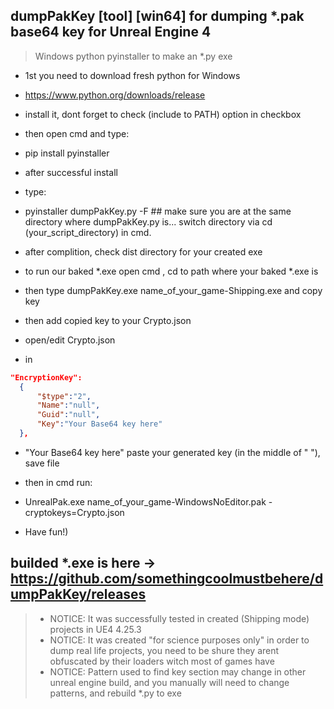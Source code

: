 ## dumpPakKey [tool] [win64] for dumping *.pak base64 key for Unreal Engine 4

> Windows python pyinstaller to make an *.py exe 

- 1st you need to download fresh python for Windows

- https://www.python.org/downloads/release

- install it, dont forget to check (include to PATH) option in checkbox
- then open cmd and type:
- pip install pyinstaller
- after successful install

- type:
- pyinstaller dumpPakKey.py -F ## make sure you are at the same directory where dumpPakKey.py is... switch directory via cd (your_script_directory) in cmd.
- after complition, check dist directory for your created exe

- to run our baked *.exe open cmd , cd to path where your baked *.exe is
- then type dumpPakKey.exe name_of_your_game-Shipping.exe and copy key
- then add copied key to your Crypto.json
- open/edit Crypto.json
- in
```json
"EncryptionKey":
  {
      "$type":"2",
      "Name":"null",
      "Guid":"null",
      "Key":"Your Base64 key here"
  },
```
- "Your Base64 key here" paste your generated key (in the middle of " "), save file

- then in cmd run:

- UnrealPak.exe name_of_your_game-WindowsNoEditor.pak -cryptokeys=Crypto.json

- Have fun!)

## builded *.exe is here -> https://github.com/somethingcoolmustbehere/dumpPakKey/releases
> - NOTICE: It was successfully tested in created (Shipping mode) projects in UE4 4.25.3
> - NOTICE: It was created "for science purposes only" in order to dump real life projects, you need to be shure they arent obfuscated by their loaders witch most of games have
> - NOTICE: Pattern used to find key section may change in other unreal engine build, and you manually will need to change patterns, and rebuild *.py to exe

